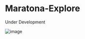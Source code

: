 # Maratona-Explore
<p>Under Development</p>

![image](https://user-images.githubusercontent.com/90284411/169666387-b6dbaf08-1e41-4b44-ae60-1d1c7b24d2b3.png)
